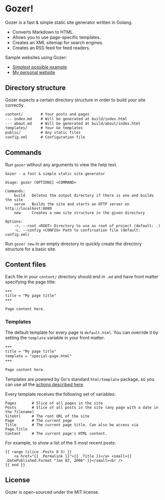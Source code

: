 # Gozer!

Gozer is a fast & simple static site generator written in Golang.

- Converts Markdown to HTML.
- Allows you to use page-specific templates.
- Creates an XML sitemap for search engines.
- Creates an RSS feed for feed readers.

Sample websites using Gozer:

- [Simplest possible example](example/)
- [My personal website](https://github.com/dannyvankooten/www.dannyvankooten.com)

## Directory structure

Gozer expects a certain directory structure in order to build your site correctly.

```txt
content/        # Your posts and pages
--- index.md    # Will be generated at build/index.html
--- about.md    # Will be generated at build/about/index.html
templates/      # Your Go templates
public/         # Any static files
config.xml      # Configuration file
```

## Commands

Run `gozer` without any arguments to view the help text.

```
Gozer - a fast & simple static site generator

Usage: gozer [OPTIONS] <COMMAND>

Commands:
    build   Deletes the output directory if there is one and builds the site
    serve   Builds the site and starts an HTTP server on http://localhost:8080
    new     Creates a new site structure in the given directory

Options:
    -r, --root <ROOT> Directory to use as root of project (default: .)
    -c, --config <CONFIG> Path to confiruation file (default: config.xml)
```

Run `gozer new` in an empty directory to quickly create the directory structure for a basic site.

## Content files

Each file in your `content/` directory should end in `.md` and have front matter specifying the page title:

```md
+++
title = "My page title"
+++

Page content here.
```

### Templates
The default template for every page is `default.html`. You can override it by setting the `template` variable in your front matter.

```md
+++
title = "My page title"
template = "special-page.html"
+++

Page content here.
```

Templates are powered by Go's standard `html/template` package, so you can use all the [actions described here](https://pkg.go.dev/text/template#hdr-Actions).

Every template receives the following set of variables:

```
Pages       # Slice of all pages in the site
Posts       # Slice of all posts in the site (any page with a date in the filename)
SiteUrl     # The root URL of the site
Page        # The current page
Title       # The current page title. Can also be access via Page.Title
Content     # The current page's HTML content.
```

For example, to show a list of the 5 most recent posts:

```gotemplate
{{ range (slice .Posts 0 5) }}
    <a href="{{ .Permalink }}">{{ .Title }}</a> <small>{{ .DatePublished.Format "Jan 02, 2006" }}</small><br />
{{ end }}
```

## License

Gozer is open-sourced under the MIT license.
